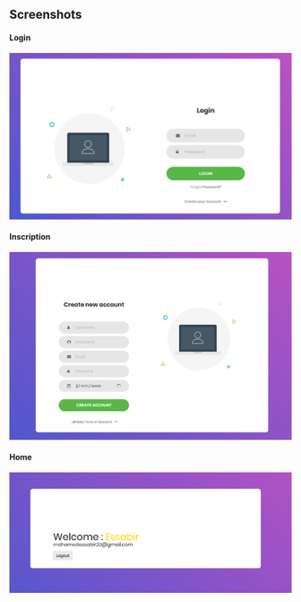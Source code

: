 ## Screenshots

#### Login

![Login](./assets/login.png)

#### Inscription

![Inscription](./assets/inscription.png)

#### Home

![Home](./assets/home.png)